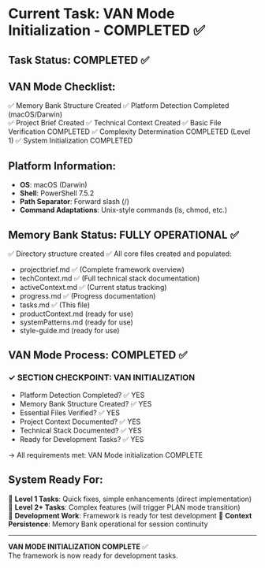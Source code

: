 # Current Task: VAN Mode Initialization - COMPLETED ✅

## Task Status: COMPLETED ✅

## VAN Mode Checklist:
✅ Memory Bank Structure Created
✅ Platform Detection Completed (macOS/Darwin)  
✅ Project Brief Created
✅ Technical Context Created
✅ Basic File Verification COMPLETED
✅ Complexity Determination COMPLETED (Level 1)
✅ System Initialization COMPLETED

## Platform Information:
- **OS**: macOS (Darwin)  
- **Shell**: PowerShell 7.5.2
- **Path Separator**: Forward slash (/)
- **Command Adaptations**: Unix-style commands (ls, chmod, etc.)

## Memory Bank Status: FULLY OPERATIONAL ✅
✅ Directory structure created
✅ All core files created and populated:
  - projectbrief.md ✅ (Complete framework overview)
  - techContext.md ✅ (Full technical stack documentation)
  - activeContext.md ✅ (Current status tracking)
  - progress.md ✅ (Progress documentation)  
  - tasks.md ✅ (This file)
  - productContext.md (ready for use)
  - systemPatterns.md (ready for use)
  - style-guide.md (ready for use)

## VAN Mode Process: COMPLETED ✅

### ✓ SECTION CHECKPOINT: VAN INITIALIZATION
- Platform Detection Completed? ✅ YES
- Memory Bank Structure Created? ✅ YES  
- Essential Files Verified? ✅ YES
- Project Context Documented? ✅ YES
- Technical Stack Documented? ✅ YES
- Ready for Development Tasks? ✅ YES

→ All requirements met: VAN Mode initialization COMPLETE

## System Ready For:
🚀 **Level 1 Tasks**: Quick fixes, simple enhancements (direct implementation)
🚀 **Level 2+ Tasks**: Complex features (will trigger PLAN mode transition)  
🚀 **Development Work**: Framework is ready for test development
🚀 **Context Persistence**: Memory Bank operational for session continuity

---
**VAN MODE INITIALIZATION COMPLETE** ✅  
The framework is now ready for development tasks.
